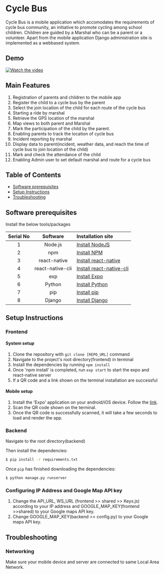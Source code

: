 # Cycle Bus

Cycle Bus is a mobile application which accomodates the requirements of cycle bus community, an initiative to promote cycling among school children. Children are guided by a Marshal who can be a parent or a volunteer. 
Apart from the mobile application Django administration site is implemented as a webbased system.

## Demo

[![Watch the video](https://img.youtube.com/vi/Oqf4gTRgd74/maxresdefault.jpg)](https://youtu.be/Oqf4gTRgd74)

## Main Features

1. Registration of parents and children to the mobile app
2. Register the child to a cycle bus by the parent
3. Select the join location of the child for each route of the cycle bus
4. Starting a ride by marshal 
5. Retrieve the GPS location of the marshal
6. Map views to both parent and Marshal 
7. Mark the participation of the child by the parent. 
8. Enabling parents to track the location of cycle bus
9. Incident reporting by marshal
10. Display data to parent(incident, weather data, and reach the time of cycle bus to join location of the child)
11. Mark and check the attendance of the child
12. Enabling Admin user to set default marshal and route for a cycle bus

## Table of Contents

* [Software prerequisites](#software-prerequisites)
* [Setup Instructions](#setup-instructions)
* [Troubleshooting](#troubleshooting)


## Software prerequisites

Install the below tools/packages

| Serial No   | Software           | Installation site |
| :---------: | :----------------: | :---------------- |
| 1           | Node.js            | [Install NodeJS](https://nodejs.org/en/download/) |
| 2           | npm                | [Install NPM](https://www.npmjs.com/get-npm)      |
| 3           | react-native       | [Install react-native](https://www.npmjs.com/package/react-native) |
| 4           | react-native-cli   | [Install react-native-cli](https://www.npmjs.com/package/react-native-cli) |
| 5           | exp                | [Install Expo](https://www.npmjs.com/package/exp) |
| 6           | Python             | [Install Python](https://www.python.org/downloads/) |
| 7           | pip                | [Install pip](https://pip.pypa.io/en/stable/installation/) |
| 8           | Django             | [Install Django](https://docs.djangoproject.com/en/4.0/topics/install/) |


## Setup Instructions

### Frontend

#### System setup

1. Clone the repository with ```git clone [REPO_URL]``` command
2. Navigate to the project's root directory(frontend) in terminal
3. Install the dependencies by running ```npm install```
4. Once 'npm install' is completed, run ```exp start``` to start the expo and react-native server
5. If a QR code and a link shown on the terminal installation are successful

#### Mobile setup

1. Install the 'Expo' application on your android/iOS device. Follow the [link](https://expo.io/tools#client).
2. Scan the QR code shown on the terminal.
3. Once the QR code is successfully scanned, it will take a few seconds to load and render the app.

### Backend

Navigate to the root directory(backend)

Then install the dependencies:

```sh
$ pip install -r requirements.txt
```

Once `pip` has finished downloading the dependencies:
```sh
$ python manage.py runserver
```

### Configuring IP Address and Google Map API key

1. Change the API_URL, WS_URL (frontend >> shared >> Keys.js) according to your IP address and GOOGLE_MAP_KEY(frontend >>shared) to your Google maps API key. 
2. Change GOOGLE_MAP_KEY(backend >> config.py) to your Google maps API key. 

## Troubleshooting

### Networking

Make sure your mobile device and server are connected to same Local Area Network.
